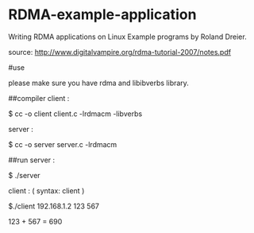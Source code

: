 # RDMA-example-application
Writing RDMA applications on Linux Example programs  by Roland Dreier.

source: http://www.digitalvampire.org/rdma-tutorial-2007/notes.pdf

#use

please make sure you have  rdma  and libibverbs  library.

##compiler
client :

$ cc -o client client.c -lrdmacm -libverbs

server :

$ cc -o server server.c -lrdmacm 


##run
server :

$ ./server

client : ( syntax:  client <servername> <val1> <val2>)

$./client  192.168.1.2  123 567 

123 + 567 = 690

